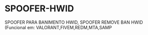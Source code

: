 # SPOOFER-HWID
SPOOFER PARA BANIMENTO HWID, SPOOFER REMOVE BAN HWID (Funcional em: VALORANT,FIVEM,REDM,MTA,SAMP
